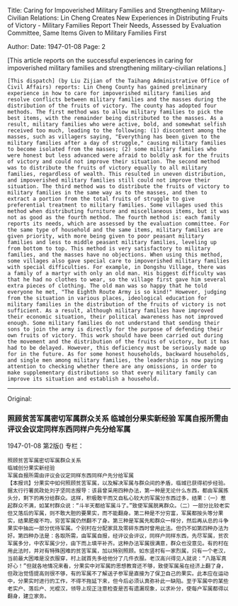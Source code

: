 Title: Caring for Impoverished Military Families and Strengthening Military-Civilian Relations: Lin Cheng Creates New Experiences in Distributing Fruits of Victory - Military Families Report Their Needs, Assessed by Evaluation Committee, Same Items Given to Military Families First

Author: 
Date: 1947-01-08
Page: 2

[This article reports on the successful experiences in caring for impoverished military families and strengthening military-civilian relations.]

    [This dispatch] (by Liu Zijian of the Taihang Administrative Office of Civil Affairs) reports: Lin Cheng County has gained preliminary experience in how to care for impoverished military families and resolve conflicts between military families and the masses during the distribution of the fruits of victory. The county has adopted four methods. The first method was to allow military families to pick the best items, with the remainder being distributed to the masses. As a result, military families who were active, bold, and somewhat selfish received too much, leading to the following: (1) discontent among the masses, such as villagers saying, "Everything has been given to the military families after a day of struggle," causing military families to become isolated from the masses; (2) some military families who were honest but less advanced were afraid to boldly ask for the fruits of victory and could not improve their situation. The second method was to distribute the fruits of victory equally to all military families, regardless of wealth. This resulted in uneven distribution, and impoverished military families still could not improve their situation. The third method was to distribute the fruits of victory to military families in the same way as to the masses, and then to extract a portion from the total fruits of struggle to give preferential treatment to military families. Some villages used this method when distributing furniture and miscellaneous items, but it was not as good as the fourth method. The fourth method is: each family reports its needs, which are assessed by the evaluation committee. For the same type of household and the same items, military families are given priority, with more being given to poor peasant military families and less to middle peasant military families, leveling up from bottom to top. This method is very satisfactory to military families, and the masses have no objections. When using this method, some villages also gave special care to impoverished military families with special difficulties. For example, in Dongshu Village, there was a family of a martyr with only an old man. His biggest difficulty was that he had no clothes to wear, so the village first gave him several extra pieces of clothing. The old man was so happy that he told everyone he met, "The Eighth Route Army is so kind!" However, judging from the situation in various places, ideological education for military families in the distribution of the fruits of victory is not sufficient. As a result, although military families have improved their economic situation, their political awareness has not improved enough. Some military families do not understand that sending their sons to join the army is directly for the purpose of defending their own fruits of victory. This work should have been carried out during the movement and the distribution of the fruits of victory, but it has had to be delayed. However, this deficiency must be seriously made up for in the future. As for some honest households, backward households, and single men among military families, the leadership is now paying attention to checking whether there are any omissions, in order to make supplementary distributions so that every military family can improve its situation and establish a household.



<hr /> 

Original: 


### 照顾贫苦军属密切军属群众关系  临城创分果实新经验  军属自报所需由评议会议定同样东西同样户先分给军属

1947-01-08
第2版()
专栏：

    照顾贫苦军属密切军属群众关系
    临城创分果实新经验
    军属自报所需由评议会议定同样东西同样户先分给军属
    【本报讯】分果实中如何照顾贫苦军属，以及解决军属与群众间的矛盾，临城已获得初步经验。据太行行署民政处刘子坚同志报导：该县曾采用四种办法，第一种是无论什么东西，都由军属拣头分，剩下的再分给群众。这样，积极敢干而又自私心较大的军属分东西过多，结果：（一）惹起群众不满，如某村群众说：“斗半天都给军属斗了。”致使军属脱离群众。（二）一部分比较老实但又落后的军属，则不敢大胆的要果实，而不能翻身。第二种是不分穷富，军属都按头等分果实，结果肥瘦不均，穷苦军属仍然翻不了身。第三种是军属先和群众一样分，然后再从总的斗争果实中抽出一部分优待军属。个别村在分配家具及零碎东西时曾用此法。但仍不如第四种办法为好。第四种办法是：各取所需，由军属自报，经评议会评议，同样户同样东西，先尽军属，贫农军属多分，中农军属少分，由下而上填平补齐。这种办法军属很满意，群众也没意见。有的村在用此法时，并对有特殊困难的贫苦军属，加以特别照顾。如东竖村有一家烈属，只有一个老汉，当前最大困难是没衣服穿，村上就首先多给他分了几件衣服。老汉高兴得见人就说：“八路军真好心！”但就各地情况来看，分果实中对军属的思想教育还不够，致使军属虽在经济上翻了身，但政治觉悟提高则很不够，有的军属不了解送子参军是直接为了保卫自己的果实。此本应在运动中，分果实时进行的工作，不得不拖延下来，但今后必须认真弥补此一缺陷。至于军属中的某些老实户、落后户、光棍汉，领导上现正注意检查是否有遗漏现象，以求补分，使每户军属都得以翻身，建立家务。
